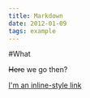 ```yaml
---
title: Markdown
date: 2012-01-09
tags: example
---
```


#What

~~Here~~ we go then?

[I'm an inline-style link](https://www.google.com)